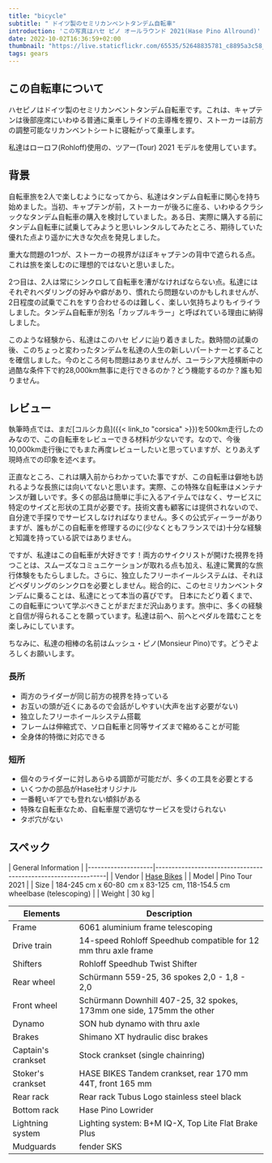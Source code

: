 ```yaml
---
title: "bicycle"
subtitle: " ドイツ製のセミリカンベントタンデム自転車"
introduction: 'この写真はハセ ピノ オールラウンド 2021(Hase Pino Allround)'
date: 2022-10-02T16:36:59+02:00
thumbnail: "https://live.staticflickr.com/65535/52648835781_c8895a3c58_k.jpg"
tags: gears
---
```


## この自転車について
ハセピノはドイツ製のセミリカンベントタンデム自転車です。これは、キャプテンは後部座席にいわゆる普通に乗車しライドの主導権を握り、ストーカーは前方の調整可能なリカンベントシートに寝転がって乗車します。

私達はローロフ(Rohloff)使用の、ツアー(Tour) 2021 モデルを使用しています。

## 背景
自転車旅を2人で楽しむようになってから、私達はタンデム自転車に関心を持ち始めました。当初、キャプテンが前，ストーカーが後ろに座る、いわゆるクラシックなタンデム自転車の購入を検討していました。ある日、実際に購入する前にタンデム自転車に試乗してみようと思いレンタルしてみたところ、期待していた優れた点より遥かに大きな欠点を発見しました。

重大な問題の1つが、ストーカーの視界がほぼキャプテンの背中で遮られる点。これは旅を楽しむのに理想的ではないと思いました。

2つ目は、2人は常にシンクロして自転車を漕がなければならない点。私達にはそれぞれベダリングの好みや癖があり、慣れたら問題ないのかもしれませんが、2日程度の試乗でこれをすり合わせるのは難しく、楽しい気持ちよりもイライラしました。タンデム自転車が別名「カップルキラー」と呼ばれている理由に納得しました。

このような経験から、私達はこのハセ ピノに辿り着きました。数時間の試乗の後、このちょっと変わったタンデムを私達の人生の新しいパートナーとすることを確信しました。今のところ何も問題はありませんが、ユーラシア大陸横断中の過酷な条件下で約28,000km無事に走行できるのか？どう機能するのか？誰も知りません。

## レビュー
執筆時点では、まだ[コルシカ島]({{< link_to "corsica" >}})を500km走行したのみなので、この自転車をレビューできる材料が少ないです。なので、今後10,000km走行後にでもまた再度レビューしたいと思っていますが、とりあえず現時点での印象を述べます。

正直なところ、これは購入前からわかっていた事ですが、この自転車は僻地も訪れるような長旅には向いてないと思います。実際、この特殊な自転車はメンテナンスが難しいです。多くの部品は簡単に手に入るアイテムではなく、サービスに特定のサイズと形状の工具が必要です。技術文書も顧客には提供されないので、自分達で手探りでサービスしなければなりません。多くの公式ディーラーがありますが、誰もがこの自転車を修理するのに(少なくともフランスでは)十分な経験と知識を持っている訳ではありません。

ですが、私達はこの自転車が大好きです！両方のサイクリストが開けた視界を持つことは、スムーズなコミュニケーションが取れる点も加え、私達に驚異的な旅行体験をもたらしました。さらに、独立したフリーホイールシステムは、それほどペダリングのシンクロを必要としません。総合的に、このセミリカンベントタンデムに乗ることは、私達にとって本当の喜びです。
日本にたどり着くまで、この自転車について学ぶべきことがまだまだ沢山あります。旅中に、多くの経験と自信が得られることを願っています。私達は前へ、前へとペダルを踏むことを楽しみにしています。

ちなみに、私達の相棒の名前はムッシュ・ピノ(Monsieur Pino)です。どうぞよろしくお願いします。

### 長所
- 両方のライダーが同じ前方の視界を持っている
- お互いの頭が近くにあるので会話がしやすい(大声を出す必要がない)
- 独立したフリーホイールシステム搭載
- フレームは伸縮式で、ソロ自転車と同等サイズまで縮めることが可能
- 全身体的特徴に対応できる

### 短所
- 個々のライダーに対しあらゆる調節が可能だが、多くの工具を必要とする
- いくつかの部品がHase社オリジナル
- 一番軽いギアでも登れない傾斜がある
- 特殊な自転車なため、自転車屋で適切なサービスを受けられない
- タボ穴がない
## スペック

|         General Information                                                        |
|--------------------|---------------------------------------------------------------|
| Vendor        | [Hase Bikes](https://hasebikes.com)                                |
| Model         | Pino Tour 2021                                                     |
| Size          | 184-245 cm x 60-80  cm x 83-125  cm, 118-154.5 cm wheelbase (telescoping)    |
| Weight        | 30 kg                                                              |



| Elements              | Description                            |
|--------------------|---------------------------------------------------------------|
| Frame              | 6061 aluminium frame telescoping                              |
| Drive train        | 14-speed Rohloff Speedhub compatible for 12 mm thru axle frame |
| Shifters           | Rohloff Speedhub Twist Shifter                                |
| Rear wheel         | Schürmann 559-25, 36 spokes 2,0 - 1,8 - 2,0                   |
| Front wheel        | Schürmann Downhill 407-25, 32 spokes, 173mm one side, 175mm the other  |
| Dynamo             | SON hub dynamo with thru axle                                 |
| Brakes             | Shimano XT hydraulic disc brakes                              |
| Captain's crankset | Stock crankset (single chainring)                             |
| Stoker's crankset  | HASE BIKES Tandem crankset, rear 170 mm 44T, front 165 mm     |
| Rear rack          | Rear rack Tubus Logo stainless steel black                    |
| Bottom rack        | Hase Pino Lowrider                                            |
| Lightning system   | Lighting system: B+M IQ-X, Top Lite Flat Brake Plus           |
| Mudguards          | fender SKS                                                    |
